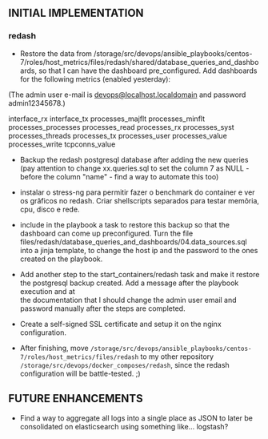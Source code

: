 ## INITIAL IMPLEMENTATION

### redash
- Restore the data from
  /storage/src/devops/ansible_playbooks/centos-7/roles/host_metrics/files/redash/shared/database_queries_and_dashboards, 
so that I can have the dashboard pre_configured. Add dashboards for the
following metrics (enabled yesterday): 

(The admin user e-mail is devops@localhost.localdomain and password admin12345678.)

interface_rx
interface_tx
processes_majflt
processes_minflt
processes_processes
processes_read
processes_rx
processes_syst
processes_threads
processes_tx
processes_user
processes_value
processes_write
tcpconns_value

- Backup the redash postgresql database after adding the new queries (pay
  attention to change xx.queries.sql to set the column 7 as NULL - before the
column "name" - find a way to automate this too)  

- instalar o stress-ng para permitir fazer o benchmark do container e ver os
  grãficos no redash. Criar shellscripts separados para testar memõria, cpu,
disco e rede. 

- include in the playbook a task to
restore this backup so that the dashboard can come up preconfigured. Turn the
file files/redash/database_queries_and_dashboards/04.data_sources.sql into a
jinja template, to change the host ip and the password to the ones created on
the playbook. 

- Add another step to the start_containers/redash task and make it restore the
  postgresql backup created. Add a message after the playbook execution and at  
the documentation that I should change the admin user email and password 
manually after the steps are completed.

- Create a self-signed SSL certificate and setup it on the nginx configuration.

- After finishing, move
  `/storage/src/devops/ansible_playbooks/centos-7/roles/host_metrics/files/redash`
to my other repository `/storage/src/devops/docker_composes/redash`, since the
redash configuration will be battle-tested. ;) 

## FUTURE ENHANCEMENTS
- Find a way to aggregate all logs into a single place as JSON to later be consolidated on elasticsearch using something like... logstash? 

